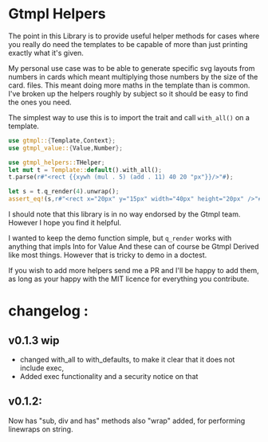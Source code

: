 # Gtmpl Helpers

The point in this Library is to provide useful helper methods for cases where you really do need the templates to be capable of more than just printing exactly what it's given.

My personal use case was to be able to generate specific svg layouts from numbers in cards which meant multiplying those numbers by the size of the card.
files. This meant doing more maths in the template than is common.
I've broken up the helpers roughly by subject so it should be easy to find the ones you need.

The simplest way to use this is to import the trait and call ```with_all()``` on a template.


```rust
use gtmpl::{Template,Context};
use gtmpl_value::{Value,Number};

use gtmpl_helpers::THelper;
let mut t = Template::default().with_all();
t.parse(r#"<rect {{xywh (mul . 5) (add . 11) 40 20 "px"}}/>"#);

let s = t.q_render(4).unwrap();
assert_eq!(s,r#"<rect x="20px" y="15px" width="40px" height="20px" />"#.to_string())

 ```

I should note that this library is in no way endorsed by the Gtmpl team. However I hope you find it helpful.

I wanted to keep the demo function simple, but ```q_render``` works with anything that impls
Into for Value And these can of course be Gtmpl Derived like most things.
However that is tricky to demo in a doctest.

If you wish to add more helpers send me a PR and I'll be happy to add them, as long as your happy with the MIT licence for everything you contribute.



# changelog :

## v0.1.3 wip

* changed with_all to with_defaults, to make it clear that it does not include exec,
* Added exec functionality and a security notice on that

## v0.1.2:
Now has "sub, div and has" methods also "wrap" added, for performing linewraps on string.
